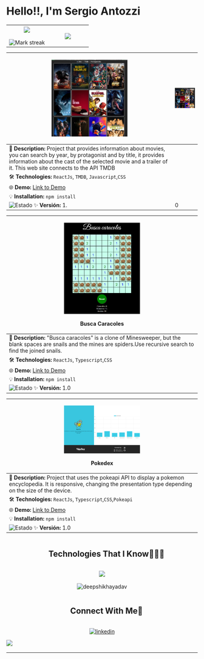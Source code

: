  # Hello!!, I'm Sergio Antozzi


<table align="center">
<tr border="none">
<td width="50%" align="center">
  
  <img  align="center"  src="https://github-readme-stats.vercel.app/api?username=santozzi&theme=dark&show_icons=true&count_private=true" />
  <br></br>
  <img  title="🔥 Get streak stats for your profile at git.io/streak-stats" alt="Mark streak" src="https://github-readme-streak-stats.herokuapp.com/?user=santozzi&theme=dark&hide_border=false" /> 
</td>

<td width="50%" align="center">

  <img  align="center"  src="https://github-readme-stats.anuraghazra1.vercel.app/api/top-langs/?username=santozzi&theme=dark&hide_border=false&no-bg=true&no-frame=true&langs_count=5"/>
  
  </td>
</tr>
</table>




| <p align="center"> <img src="./images/popcornia.png" width="200" > </p>| <p align="center"> <img src="./images/popcornia.png" width="200" ></p>  |
|------------------------------------------------------------------------------|-----------------------------------------------------------------------------|
| 🔹 **Description:** Project that provides information about movies, you can search by year, by protagonist and by title, it provides information about the cast of the selected movie and a trailer of it. This web site connects to the API TMDB||
| 🛠️ **Technologies:** `ReactJs`, `TMDB`, `Javascript`,`CSS`||
| 🌐 **Demo:** [Link to Demo](https://santozzi.github.io/popcornia/) ||
| 💡 **Installation:** `npm install`  |
| ![Estado](https://img.shields.io/badge/estado-en%20proceso-yellow)  ✨ **Versión:** 1.|0 |                          

| <p align="center"> <img src="./images/buscacaracoles.png" width="200" > <p>**Busca Caracoles**                 |
|------------------------------------------------------------------------------|
| 🔹 **Description:** "Busca caracoles" is a clone of Minesweeper, but the blank spaces are snails and the mines are spiders.Use recursive search to find the joined snails. |
| 🛠️ **Technologies:** `ReactJs`, `Typescript`,`CSS`| |
| 🌐 **Demo:** [Link to Demo](https://santozzi.github.io/buscacaracoles/) |
| 💡 **Installation:** `npm install`  |
| ![Estado](https://img.shields.io/badge/estado-en%20proceso-yellow)  ✨ **Versión:** 1.0 |

| <p align="center"> <img src="./images/pokedesk.png" width="200" > <p>**Pokedex**                 |
|------------------------------------------------------------------------------|
| 🔹 **Description:** Project that uses the pokeapi API to display a pokemon encyclopedia. It is responsive, changing the presentation type depending on the size of the device. |
| 🛠️ **Technologies:** `ReactJs`, `Typescript`,`CSS`,`Pokeapi`| |
| 🌐 **Demo:** [Link to Demo](https://santozzi.github.io/pokedex/) |
| 💡 **Installation:** `npm install`  |
| ![Estado](https://img.shields.io/badge/estado-en%20proceso-yellow)  ✨ **Versión:** 1.0 |



</p>        
<!--- stats (end) -->


<!--h1 without bottom border-->

  <ul align="center">
    <summary><h2 style="display: inline-block">Technologies That I Know👨🏻‍💻</h2></summary>
  </ul>

<!--tech stack icons-->
<p align="center">
   <img src="https://skillicons.dev/icons?i=git,css,discord,docker,postgres,express,firebase,github,html,java,js,linux,md,materialui,nginx,mongodb,mysql,nodejs,postman,py,react,tailwind,ts,vscode,&perline=12" />

</p>




>
<p align="center">
<img src="https://github-profile-summary-cards.vercel.app/api/cards/profile-details?username=santozzi&theme=dracula&hide_border=true"  width="520" alt="deepshikhayadav"/>
</p>
<!-- Connect with me -->
<!--h2 without bottom border-->
<div id="user-content-toc">
  <ul align="center">
    <summary><h2 style="display: inline-block">Connect With Me🤝</h2></summary>
  </ul>
</div>

<!--icons and links-->
<p align="center">
<a href="https://www.linkedin.com/in/sergio-antozzi-961891173/" target="blank"><img align="center" src="https://user-images.githubusercontent.com/88904952/234979284-68c11d7f-1acc-4f0c-ac78-044e1037d7b0.png" alt="linkedin" height="50" width="50" /></a>

  
</p>





<!--horizontal divider(gradiant)-->
<img src="https://user-images.githubusercontent.com/73097560/115834477-dbab4500-a447-11eb-908a-139a6edaec5c.gif">

----------------------------------------------------------------------

